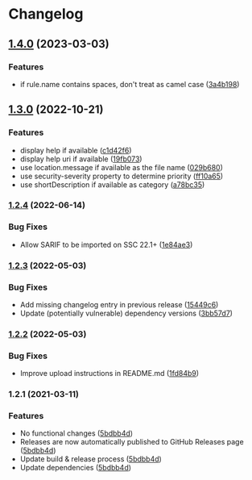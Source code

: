 # Changelog

## [1.4.0](https://www.github.com/fortify/fortify-ssc-parser-sarif/compare/v1.3.0...v1.4.0) (2023-03-03)


### Features

* if rule.name contains spaces, don't treat as camel case ([3a4b198](https://www.github.com/fortify/fortify-ssc-parser-sarif/commit/3a4b198e92a2927fdc72baab7e4afd348ba2dfac))

## [1.3.0](https://www.github.com/fortify-ps/fortify-ssc-parser-sarif/compare/v1.2.4...v1.3.0) (2022-10-21)


### Features

* display help if available ([c1d42f6](https://www.github.com/fortify-ps/fortify-ssc-parser-sarif/commit/c1d42f6913b6a5927ea668ccb193feeba683fe17))
* display help uri if available ([19fb073](https://www.github.com/fortify-ps/fortify-ssc-parser-sarif/commit/19fb073abe0cc9c607a617da617e21455859b8f8))
* use location.message if available as the file name ([029b680](https://www.github.com/fortify-ps/fortify-ssc-parser-sarif/commit/029b680d0ede805195c75423596fef66c4aead2d))
* use security-severity property to determine priority ([ff10a65](https://www.github.com/fortify-ps/fortify-ssc-parser-sarif/commit/ff10a65d4812d470bde2b28e204990b535355584))
* use shortDescription if available as category ([a78bc35](https://www.github.com/fortify-ps/fortify-ssc-parser-sarif/commit/a78bc353022334bfbd3728e1f9484761b61476c0))

### [1.2.4](https://www.github.com/fortify-ps/fortify-ssc-parser-sarif/compare/v1.2.3...v1.2.4) (2022-06-14)


### Bug Fixes

* Allow SARIF to be imported on SSC 22.1+ ([1e84ae3](https://www.github.com/fortify-ps/fortify-ssc-parser-sarif/commit/1e84ae3545a76e8fa1fdd1f460511cfabd873a97))

### [1.2.3](https://www.github.com/fortify-ps/fortify-ssc-parser-sarif/compare/v1.2.2...v1.2.3) (2022-05-03)


### Bug Fixes

* Add missing changelog entry in previous release ([15449c6](https://www.github.com/fortify-ps/fortify-ssc-parser-sarif/commit/15449c69818193278263d15e8654d0112b346cd3))
* Update (potentially vulnerable) dependency versions ([3bb57d7](https://www.github.com/fortify-ps/fortify-ssc-parser-sarif/commit/3bb57d731bfd18957f3d15adf742cf8a976042c6))

### [1.2.2](https://www.github.com/fortify-ps/fortify-ssc-parser-sarif/compare/v1.2.1...v1.2.2) (2022-05-03)


### Bug Fixes

* Improve upload instructions in README.md ([1fd84b9](https://www.github.com/fortify-ps/fortify-ssc-parser-sarif/commit/1fd84b93cf7e585b862d9458de10327a680a0516))

### 1.2.1 (2021-03-11)


### Features

* No functional changes ([5bdbb4d](https://www.github.com/fortify-ps/fortify-ssc-parser-sarif/commit/5bdbb4d19a33e9cb76e4b2d219bb391606c84c57))
* Releases are now automatically published to GitHub Releases page ([5bdbb4d](https://www.github.com/fortify-ps/fortify-ssc-parser-sarif/commit/5bdbb4d19a33e9cb76e4b2d219bb391606c84c57))
* Update build & release process ([5bdbb4d](https://www.github.com/fortify-ps/fortify-ssc-parser-sarif/commit/5bdbb4d19a33e9cb76e4b2d219bb391606c84c57))
* Update dependencies ([5bdbb4d](https://www.github.com/fortify-ps/fortify-ssc-parser-sarif/commit/5bdbb4d19a33e9cb76e4b2d219bb391606c84c57))
